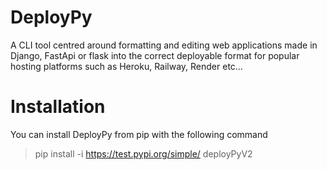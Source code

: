# DeployPy
A CLI tool centred around formatting and editing web applications made in Django, FastApi or flask into the correct deployable format for popular hosting platforms such as Heroku, Railway, Render etc…

# Installation
You can install DeployPy from pip with the following command
> pip install -i https://test.pypi.org/simple/ deployPyV2